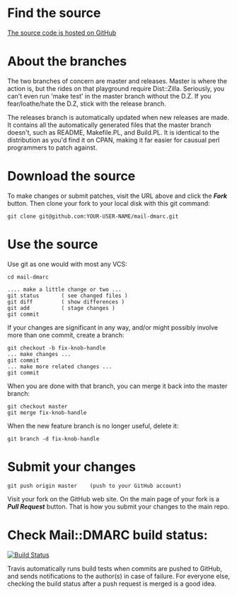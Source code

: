 # Find the source

[The source code is hosted on GitHub](https://github.com/msimerson/mail-dmarc)


# About the branches

The two branches of concern are master and releases. Master is where the action is, but the rides on that playground require Dist::Zilla. Seriously, you can't even run 'make test' in the master branch without the D.Z. If you fear/loathe/hate the D.Z, stick with the release branch.

The releases branch is automatically updated when new releases are made. It contains all the automatically generated files that the master branch doesn't, such as README, Makefile.PL, and Build.PL. It is identical to the distribution as you'd find it on CPAN, making it far easier for causual perl programmers to patch against.


# Download the source

To make changes or submit patches, visit the URL above and click the ***Fork*** button. Then clone your fork to your local disk with this git command:

    git clone git@github.com:YOUR-USER-NAME/mail-dmarc.git


# Use the source

Use git as one would with most any VCS:

    cd mail-dmarc
    
    .... make a little change or two ...
    git status       ( see changed files )
    git diff         ( show differences )
    git add          ( stage changes )
    git commit

If your changes are significant in any way, and/or might possibly involve more than one commit, create a branch:

    git checkout -b fix-knob-handle
    ... make changes ...
    git commit
    ... make more related changes ...
    git commit

When you are done with that branch, you can merge it back into the master branch:

    git checkout master
    git merge fix-knob-handle

When the new feature branch is no longer useful, delete it:

    git branch -d fix-knob-handle

# Submit your changes

    git push origin master    (push to your GitHub account)

Visit your fork on the GitHub web site. On the main page of your fork is a ***Pull Request*** button. That is how you submit your changes to the main repo.

# Check Mail::DMARC build status:

[![Build Status](https://travis-ci.org/msimerson/mail-dmarc.png?branch=master)](https://travis-ci.org/msimerson/mail-dmarc)

Travis automatically runs build tests when commits are pushed to GitHub, and sends notifications to the author(s) in case of failure. For everyone else, checking the build status after a push request is merged is a good idea.
